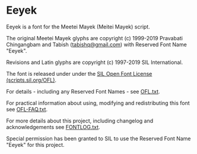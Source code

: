 # Eeyek

Eeyek is a font for the Meetei Mayek (Meitei Mayek) script.

The original Meetei Mayek glyphs are copyright (c) 1999-2019 Pravabati Chingangbam and Tabish (tabishq@gmail.com) with Reserved Font Name "Eeyek".

Revisions and Latin glyphs are copyright (c) 1997-2019 SIL International.

The font is released under under the [SIL Open Font License (scripts.sil.org/OFL)](http://scripts.sil.org/OFL).

For details - including any Reserved Font Names - see [OFL.txt](OFL.txt).

For practical information about using, modifying and redistributing this font see [OFL-FAQ.txt](OFL-FAQ.txt).

For more details about this project, including changelog and acknowledgements see [FONTLOG.txt](FONTLOG.txt).

Special permission has been granted to SIL to use the Reserved Font Name "Eeyek" for this project.
